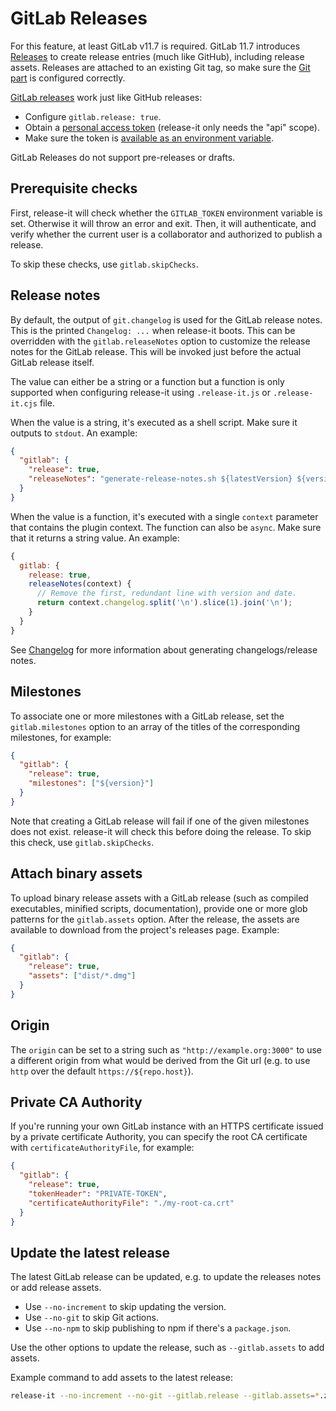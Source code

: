 # GitLab Releases

For this feature, at least GitLab v11.7 is required. GitLab 11.7 introduces [Releases][1] to create release entries
(much like GitHub), including release assets. Releases are attached to an existing Git tag, so make sure the [Git
part][2] is configured correctly.

[GitLab releases][1] work just like GitHub releases:

- Configure `gitlab.release: true`.
- Obtain a [personal access token][3] (release-it only needs the "api" scope).
- Make sure the token is [available as an environment variable][4].

GitLab Releases do not support pre-releases or drafts.

## Prerequisite checks

First, release-it will check whether the `GITLAB_TOKEN` environment variable is set. Otherwise it will throw an error
and exit. Then, it will authenticate, and verify whether the current user is a collaborator and authorized to publish a
release.

To skip these checks, use `gitlab.skipChecks`.

## Release notes

By default, the output of `git.changelog` is used for the GitLab release notes. This is the printed `Changelog: ...`
when release-it boots. This can be overridden with the `gitlab.releaseNotes` option to customize the release notes for
the GitLab release. This will be invoked just before the actual GitLab release itself.

The value can either be a string or a function but a function is only supported when configuring release-it using
`.release-it.js` or `.release-it.cjs` file.

When the value is a string, it's executed as a shell script. Make sure it outputs to `stdout`. An example:

```json
{
  "gitlab": {
    "release": true,
    "releaseNotes": "generate-release-notes.sh ${latestVersion} ${version}"
  }
}
```

When the value is a function, it's executed with a single `context` parameter that contains the plugin context. The
function can also be `async`. Make sure that it returns a string value. An example:

```js
{
  gitlab: {
    release: true,
    releaseNotes(context) {
      // Remove the first, redundant line with version and date.
      return context.changelog.split('\n').slice(1).join('\n');
    }
  }
}
```

See [Changelog][5] for more information about generating changelogs/release notes.

## Milestones

To associate one or more milestones with a GitLab release, set the `gitlab.milestones` option to an array of the titles
of the corresponding milestones, for example:

```json
{
  "gitlab": {
    "release": true,
    "milestones": ["${version}"]
  }
}
```

Note that creating a GitLab release will fail if one of the given milestones does not exist. release-it will check this
before doing the release. To skip this check, use `gitlab.skipChecks`.

## Attach binary assets

To upload binary release assets with a GitLab release (such as compiled executables, minified scripts, documentation),
provide one or more glob patterns for the `gitlab.assets` option. After the release, the assets are available to
download from the project's releases page. Example:

```json
{
  "gitlab": {
    "release": true,
    "assets": ["dist/*.dmg"]
  }
}
```

## Origin

The `origin` can be set to a string such as `"http://example.org:3000"` to use a different origin from what would be
derived from the Git url (e.g. to use `http` over the default `https://${repo.host}`).

## Private CA Authority

If you're running your own GitLab instance with an HTTPS certificate issued by a private certificate Authority, you can
specify the root CA certificate with `certificateAuthorityFile`, for example:

```json
{
  "gitlab": {
    "release": true,
    "tokenHeader": "PRIVATE-TOKEN",
    "certificateAuthorityFile": "./my-root-ca.crt"
  }
}
```

## Update the latest release

The latest GitLab release can be updated, e.g. to update the releases notes or add release assets.

- Use `--no-increment` to skip updating the version.
- Use `--no-git` to skip Git actions.
- Use `--no-npm` to skip publishing to npm if there's a `package.json`.

Use the other options to update the release, such as `--gitlab.assets` to add assets.

Example command to add assets to the latest release:

```bash
release-it --no-increment --no-git --gitlab.release --gitlab.assets=*.zip
```

[1]: https://docs.gitlab.com/ce/user/project/releases/
[2]: ./git.md
[3]: https://gitlab.com/profile/personal_access_tokens
[4]: ./environment-variables.md
[5]: ./changelog.md
